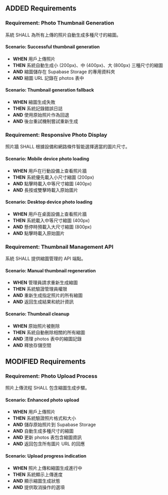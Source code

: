 ## ADDED Requirements

### Requirement: Photo Thumbnail Generation
系統 SHALL 為所有上傳的照片自動生成多種尺寸的縮圖。

#### Scenario: Successful thumbnail generation
- **WHEN** 用戶上傳照片
- **THEN** 系統自動生成小 (200px)、中 (400px)、大 (800px) 三種尺寸的縮圖
- **AND** 縮圖儲存在 Supabase Storage 的專用資料夾
- **AND** 縮圖 URL 記錄在 photos 表中

#### Scenario: Thumbnail generation fallback
- **WHEN** 縮圖生成失敗
- **THEN** 系統記錄錯誤日誌
- **AND** 使用原始照片作為回退
- **AND** 後台重試機制嘗試重新生成

### Requirement: Responsive Photo Display
照片牆 SHALL 根據設備和網路條件智能選擇適當的圖片尺寸。

#### Scenario: Mobile device photo loading
- **WHEN** 用戶在行動設備上查看照片牆
- **THEN** 系統優先載入小尺寸縮圖 (200px)
- **AND** 點擊時載入中等尺寸縮圖 (400px)
- **AND** 長按或雙擊時載入原始圖片

#### Scenario: Desktop device photo loading
- **WHEN** 用戶在桌面設備上查看照片牆
- **THEN** 系統載入中等尺寸縮圖 (400px)
- **AND** 懸停時預載入大尺寸縮圖 (800px)
- **AND** 點擊時載入原始圖片

### Requirement: Thumbnail Management API
系統 SHALL 提供縮圖管理的 API 端點。

#### Scenario: Manual thumbnail regeneration
- **WHEN** 管理員請求重新生成縮圖
- **THEN** 系統驗證管理員權限
- **AND** 重新生成指定照片的所有縮圖
- **AND** 返回生成結果和統計資訊

#### Scenario: Thumbnail cleanup
- **WHEN** 原始照片被刪除
- **THEN** 系統自動刪除相關的所有縮圖
- **AND** 清理 photos 表中的縮圖記錄
- **AND** 釋放存儲空間

## MODIFIED Requirements

### Requirement: Photo Upload Process
照片上傳流程 SHALL 包含縮圖生成步驟。

#### Scenario: Enhanced photo upload
- **WHEN** 用戶上傳照片
- **THEN** 系統驗證照片格式和大小
- **AND** 儲存原始照片到 Supabase Storage
- **AND** 自動生成多種尺寸的縮圖
- **AND** 更新 photos 表包含縮圖資訊
- **AND** 返回包含所有圖片 URL 的回應

#### Scenario: Upload progress indication
- **WHEN** 照片上傳和縮圖生成進行中
- **THEN** 系統顯示上傳進度
- **AND** 顯示縮圖生成狀態
- **AND** 提供取消操作的選項